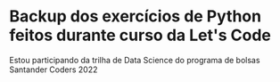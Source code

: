 # Backup dos exercícios de Python feitos durante curso da Let's Code

Estou participando da trilha de Data Science do programa de bolsas Santander Coders 2022
